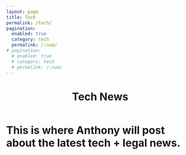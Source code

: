 ```yaml
---
layout: page
title: Tech
permalink: /tech/
pagination: 
  enabled: true
  category: tech
  permalink: /:num/
# pagination: 
  # enabled: true
  # category: tech
  # permalink: /:num/
---
```


<header class="post-header">
    <h1 class="post-title">Tech News</h1>
  </header> 
  
<h1>This is where Anthony will post about the latest tech + legal news.</h1>